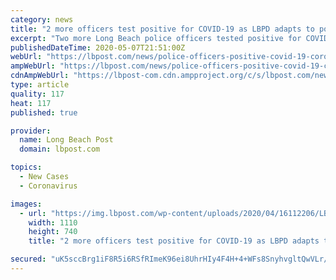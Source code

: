 ```yaml
---
category: news
title: "2 more officers test positive for COVID-19 as LBPD adapts to policing during a pandemic"
excerpt: "Two more Long Beach police officers tested positive for COVID-19, bringing the number of employees who've been infected to at least five"
publishedDateTime: 2020-05-07T21:51:00Z
webUrl: "https://lbpost.com/news/police-officers-positive-covid-19-coronavirus-lbpd"
ampWebUrl: "https://lbpost.com/news/police-officers-positive-covid-19-coronavirus-lbpd/amp/"
cdnAmpWebUrl: "https://lbpost-com.cdn.ampproject.org/c/s/lbpost.com/news/police-officers-positive-covid-19-coronavirus-lbpd/amp/"
type: article
quality: 117
heat: 117
published: true

provider:
  name: Long Beach Post
  domain: lbpost.com

topics:
  - New Cases
  - Coronavirus

images:
  - url: "https://img.lbpost.com/wp-content/uploads/2020/04/16112206/LBPD_FD_UPS_04-15-20_008-1110x740.jpg"
    width: 1110
    height: 740
    title: "2 more officers test positive for COVID-19 as LBPD adapts to policing during a pandemic"

secured: "uK5sccBrg1iF8R5i6RSfRImeK96ei8UhrHIy4F4H+4+WFs8SnyhvgltQwVLr/zKbivKF4FWX89wIuDkXIFMoeuTriPQfPz1Zn3IUWpYnMp9rAx2gv1UodCtFLmHCfvtEgDz9JOAYH+wVx+0dXhTBY0nL3qw3a/Xrus3zcrmrde2AvJaBgoQ33kUlGmk76N4vX5dPmMplgOAwcJ/q2tldicJwPz0ZdOxNxYBKt+Ws3dcESaANFjM9ZpiYRkkzBfA9YYXHDVOPFTK0t/22DgPBEZK9ryJ5NodMqOHwEOVFb1AqQGCXdFVwrQGqJ17EZUe/;ZNEgSLGwhtjPwX97X1/98A=="
---
```


